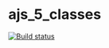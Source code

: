 # ajs_5_classes

[![Build status](https://ci.appveyor.com/api/projects/status/rrhlubw0xfsni3x3?svg=true)](https://ci.appveyor.com/project/Serg1811/ajs-5-classes)
